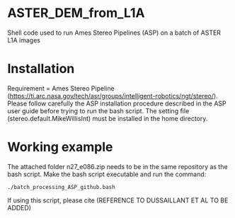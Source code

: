 # ASTER_DEM_from_L1A
Shell code used to run Ames Stereo Pipelines (ASP) on a batch of ASTER L1A images

# Installation
Requirement = Ames Stereo Pipeline (https://ti.arc.nasa.gov/tech/asr/groups/intelligent-robotics/ngt/stereo/). Please follow carefully the ASP installation procedure described in the ASP user guide before trying to run the bash script. 
The setting file (stereo.default.MikeWillisInt) must be installed in the home directory.

# Working example
The attached folder n27_e086.zip needs to be in the same repository as the bash script. Make the bash script executable and run the command:

    ./batch_processing_ASP_github.bash

If using this script, please cite (REFERENCE TO DUSSAILLANT ET AL TO BE ADDED)
